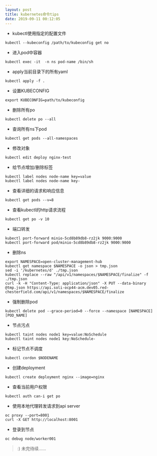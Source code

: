 ```yaml
---
layout: post
title: kubernetes命令tips
date: 2019-09-11 00:12:05
---
```


- kubectl使用指定的配置文件

```
kubectl --kubeconfig /path/to/kubeconfig get no
```

- 进入pod中容器

```
kubectl exec -it  -n ns pod-name /bin/sh
```

- apply当前目录下的所有yaml

```
kubectl apply -f .
```

- 设置KUBECONFIG

```
export KUBECONFIG=path/to/kubeconfig
```

- 删除所有po

```
kubectl delete po --all
```

- 查询所有ns下pod

```
kubectl get pods --all-namespaces
```

- 修改对象

```
kubectl edit deploy nginx-test
```

- 给节点增加/删除标签

```
kubectl label nodes node-name key=value
kubectl label nodes node-name key-
```

- 查看详细的请求和响应信息

```
kubectl get pods --v=8
```

- 查看kubectl的http请求流程

```
kubectl get po -v 10
```

- 端口转发

```
kubectl port-forward minio-5cd8b89db8-rz2jk 9000:9000
kubectl port-forward pod/minio-5cd8b89db8-rz2jk 9000:9000
```

- 删除ns

```
export NAMESPACE=open-cluster-management-hub
kubectl get namespace $NAMESPACE -o json > tmp.json
sed -i '/kubernetes/d' ./tmp.json
kubectl replace --raw "/api/v1/namespaces/$NAMESPACE/finalize" -f ./tmp.json
curl -k -H "Content-Type: application/json" -X PUT --data-binary @tmp.json https://api.soli-ocp44-acm.dev05.red-chesterfield.com/api/v1/namespaces/$NAMESPACE/finalize
```

- 强制删除pod

```
kubectl delete pod --grace-period=0 --force --namespace [NAMESPACE] [POD_NAME]
```

- 节点污点

```
kubectl taint nodes node1 key=value:NoSchedule
kubectl taint nodes node1 key:NoSchedule-
```

- 标记节点不调度

```
kubectl cordon $NODENAME
```

- 创建deployment

```
kubectl create deployment nginx --image=nginx
```

- 查看当前用户权限

```
kubectl auth can-i get po
```

- 使用本地代理转发请求到api server

```
oc proxy --port=8001
curl -X GET http://localhost:8001
```

- 登录到节点

```
oc debug node/worker001
```

> :) 未完待续......
